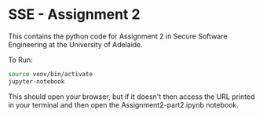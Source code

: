 # SSE - Assignment 2

This contains the python code for Assignment 2 in Secure Software Engineering at the University of Adelaide.

To Run:

```bash
source venv/bin/activate
jupyter-notebook
```

This should open your browser, but if it doesn't then access the URL printed in your terminal and then open the Assignment2-part2.ipynb notebook.

